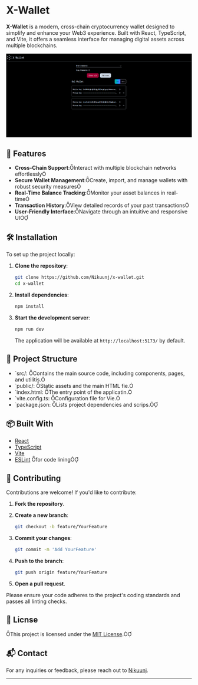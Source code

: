 

# X-Wallet


**X-Wallet** is a modern, cross-chain cryptocurrency wallet designed to simplify and enhance your Web3 experience. Built with React, TypeScript, and Vite, it offers a seamless interface for managing digital assets across multiple blockchains.

![X-Wallet Banner](/assets/image.png)


## 🚀 Features

- **Cross-Chain Support**:Interact with multiple blockchain networks effortlessly
- **Secure Wallet Management**:Create, import, and manage wallets with robust security measures
- **Real-Time Balance Tracking**:Monitor your asset balances in real-time
- **Transaction History**:View detailed records of your past transactions
- **User-Friendly Interface**:Navigate through an intuitive and responsive UI

## 🛠️ Installation

To set up the project locally:

1. **Clone the repository**:

   ```bash
   git clone https://github.com/Nikuunj/x-wallet.git
   cd x-wallet
   ```

2. **Install dependencies**:

   ```bash
   npm install
   ```

3. **Start the development server**:

   ```bash
   npm run dev
   ```

   The application will be available at `http://localhost:5173/` by default.

## 📁 Project Structure

- `src/: Contains the main source code, including components, pages, and utilitis.
- `public/: Static assets and the main HTML fie.
- `index.html: The entry point of the applicatin.
- `vite.config.ts: Configuration file for Vie.
- `package.json: Lists project dependencies and scrips.

## 📦 Built With

- [React](https://reactjs.org/)
- [TypeScript](https://www.typescriptlang.org/)
- [Vite](https://vitejs.dev/)
- [ESLint](https://eslint.or/) for code lining

## 🤝 Contributing

Contributions are welcome! If you'd like to contribute:

1. **Fork the repository**.
2. **Create a new branch**:

   ```bash
   git checkout -b feature/YourFeature
   ```

3. **Commit your changes**:

   ```bash
   git commit -m 'Add YourFeature'
   ```

4. **Push to the branch**:

   ```bash
   git push origin feature/YourFeature
   ```

5. **Open a pull request**.

Please ensure your code adheres to the project's coding standards and passes all linting checks.

## 📄 Licnse

This project is licensed under the [MIT License](LICNSE).

## 📬 Contact

For any inquiries or feedback, please reach out to [Nikuunj](https://github.com/Nikuunj).

---
